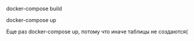 docker-compose build

docker-compose up

Еще раз docker-compose up, потому что иначе таблицы не создаются(
 
